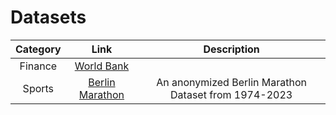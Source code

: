 # Datasets

|**Category**|**Link**|**Description**|
|:--:|:--:|:--:|
|Finance|[World Bank](https://databank.worldbank.org/source/world-development-indicators)||
|Sports|[Berlin Marathon](https://www.kaggle.com/datasets/aiaiaidavid/berlin-marathons-data)|An anonymized Berlin Marathon Dataset from 1974-2023|
